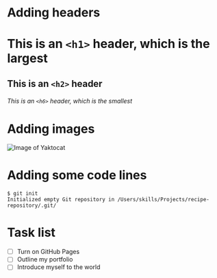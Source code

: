 # Adding headers

# This is an `<h1>` header, which is the largest
## This is an `<h2>` header
###### This is an `<h6>` header, which is the smallest

# Adding images

![Image of Yaktocat](https://octodex.github.com/images/yaktocat.png)

# Adding some code lines

```
$ git init
Initialized empty Git repository in /Users/skills/Projects/recipe-repository/.git/
```

# Task list

- [ ] Turn on GitHub Pages
- [ ] Outline my portfolio
- [ ] Introduce myself to the world
